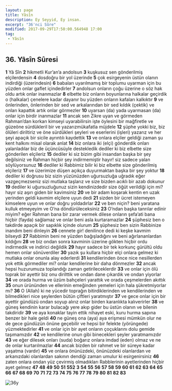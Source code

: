 ```yaml
---
layout: page
title: Yâsîn
description: Ey Seyyid, Ey insan.
excerpt: "36'nci Sûre"
modified: 2017-09-29T17:50:00.564948 17:00
tag: 
 - Yâsîn
---
```


## 36. Yâsîn Sûresi

**1** Yâ Sîn
**2** hikmetli Kur’an’a andolsun
**3** kuşkusuz sen gönderilmiş elçilerdensin
**4** dosdoğru bir yol üzerinde
**5** çok esirgeyenin üstün olanın indirdiği (üzerindesin)
**6** babaları uyarılmamış bir toplumu uyarman için bu yüzden onlar gaflet içindedirler
**7** andolsun onların çoğu üzerine o söz hak oldu artık onlar inanmazlar
**8** elbette biz onların boyunlarına halkalar geçirdik o (halkalar) çenelere kadar dayanır bu yüzden onların kafaları kalkıktır
**9** ve önlerinden, önlerinden bir sed ve arkalarından bir sed kıldık (çektik) ve onları kapattık artık onlar görmezler
**10** uyarsan (da) yada uyarmasan (da) onlar için birdir inanmazlar
**11** ancak sen Zikre uyan ve görmeden Rahman’dan korkan kimseyi uyarabilirsin işte öylesini bir mağfiretle ve güzeöne sürdükleril bir ve yazarızmükafatla müjdele 
**12** şüphe yokki biz, biz ölüleri diriltiriz ve öne sürdükleri şeyleri ve eserlerini (işleri) yazarız ve her şeyi apaçık bir sicile ayrıntılı kaydettik
**13** ve onlara elçiler geldiği zaman şu kent halkını misal olarak anlat 
**14** biz onlara iki (elçi) gönderdik onları yalanladılar biz de üçüncüsüyle destekledik dediler ki biz elbette size gönderilen elçileriz
**15** dediler ki siz bizim gibi insandan başka bir şey değilsiniz ve Rahman hiçbir şey indirmemiştir hayır! siz sadece yalan söylüyorsunuz
**16** dediler ki Rabbimiz bilir ki biz elbette size gönderilmiş elçileriz
**17** ve üzerimize düşen açıkça duyurmaktan başka bir şey yoktur 
**18** dediler ki doğrusu biz sizin yüzünüzden uğursuzluğa uğradık eğer vazgeçmezseniz sizi mutlaka taşlarız ve size bizden acıklı bir azab dokunur 
**19** dediler ki uğursuzluğunuz sizin kendinizdedir size öğüt verildiği için mi? hayır siz aşırı giden bir kavimsiniz
**20** ve bir adam koşarak kentin en uzak yerinden geldi kavmim elçilere uyun dedi
**21** sizden bir ücret istemeyen kimselere uyun ve onlar doğru yoldadırlar
**22** ve ben niçin? beni yaratana kulluk etmeyeyim ve O’na döndürüleceksiniz
**23** O’ndan başka tanrılar edinir miyim? eğer Rahman bana bir zarar vermek dilese onların şefa’ati bana hiçbir (fayda) sağlamaz ve onlar beni asla kurtaramazlar
**24** şüphesiz ben o takdirde apaçık bir sapıklık içinde olurum
**25** şüphesiz ben sizin Rabbinize inandım beni dinleyin
**26** cennete gir! denilince dedi ki keşke kavmim bilseydi
**27** Rabbimin beni ne yüzden bağışladığını ve beni ağırlananlardan kıldığını 
**28** ve biz ondan sonra kavminin üzerine gökten hiçbir ordu indirmedik ve indirici değildik
**29** hayır sadece bir tek korkunç gürültü oldu hemen onlar sönüverdiler
**30** yazık şu kullara hiçbir elçi onlara gelmez ki mutlaka onlar onunla alay ederlerdi
**31** kendilerinden önce nice nesillerden yok ettik görmediler mi? onlar kendilerine bir daha dönmezler
**32** ancak hepsi huzurumuza toplandığı zaman getirileceklerdir
**33** ve onlar için ölü toprak bir ayettir biz onu dirilttik ve ondan dane çıkardık ve ondan yiyorlar
**34** ve orada hurma ve üzüm bahçeleri yarattık ve orada çeşmelerden akıttık 
**35** onun ürününden ve ellerinin emeğinden yemeleri için hala şükretmiyorlar mı?
**36** O (Allah) ki ne yücedir toprağın bitirdiklerinden ve kendilerinden ve bilmedikleri nice şeylerden bütün çiftleri yaratmıştır 
**37** ve gece onlar için bir ayettir gündüzü ondan soyup alırız onlar birden karanlıkta kalıverirler
**38** ve güneş kendinin karar bulacağı yere akıp gider bu üstün olanın ve bilenin takdiridir
**39** ve aya konaklar tayin ettik nihayet eski, kuru hurma sapına benzer bir hale geldi 
**40** ne güneş ona (aya) aya erişmesi mümkün olur ne de gece gündüzün önüne geçebilir ve hepsi bir felekte (yörüngede) yüzmektedirler
**41** ve onlar için bir ayet onların çoçuklarını dolu gemide taşımamızdır
**42** ve kendilerine onun gibi binecekleri şeyler yaratmamızdır 
**43** ve eğer dilesek onları (suda) boğarız onlara imdad (eden) olmaz ve ne de onlar kurtarılmazlar
**44** ancak bizden bir rahmet ve bir süreye kadar yaşatma (vardır) 
**45** ve onlara önünüzdeki, önünüzdeki olanlardan ve arkanızdaki olanlardan sakının dendiği zaman umulur ki esirgenirsiniz
**46** zaten onlara ondan yüz çevirmiş olmadıkları Rabblerinin ayetlerinden hiçbir ayet gelmez 
**47**
**48**
**49**
**50**
**51**
**552**
**3**
**54**
**55**
**56**
**57**
**58**
**59**
**60**
**61**
**62**
**63**
**64**
**65**
**66**
**67**
**68**
**69**
**70**
**71**
**72**
**73**
**74**
**75**
**76**
**77**
**78**
**79**
**80**
**81**
**82**
**83**

![36y]({{site.url}}/images/ayrac-muhur.png)
